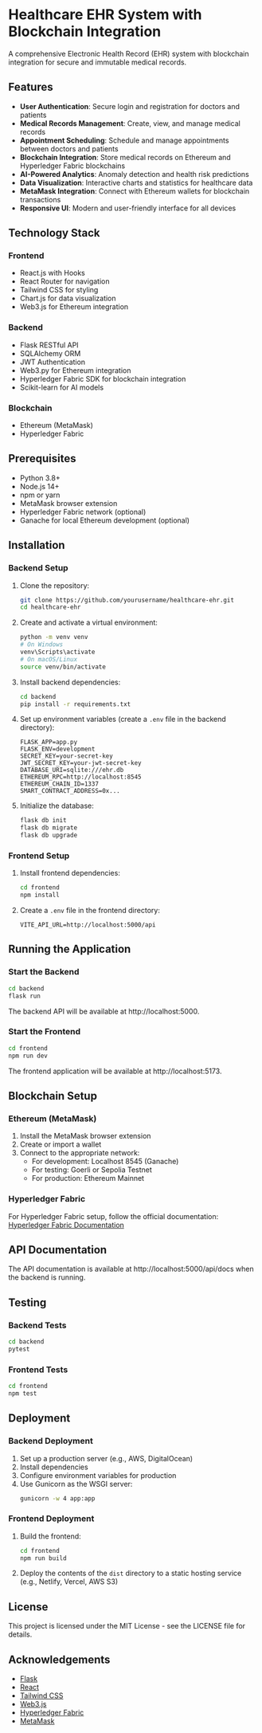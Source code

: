 # Healthcare EHR System with Blockchain Integration

A comprehensive Electronic Health Record (EHR) system with blockchain integration for secure and immutable medical records.

## Features

- **User Authentication**: Secure login and registration for doctors and patients
- **Medical Records Management**: Create, view, and manage medical records
- **Appointment Scheduling**: Schedule and manage appointments between doctors and patients
- **Blockchain Integration**: Store medical records on Ethereum and Hyperledger Fabric blockchains
- **AI-Powered Analytics**: Anomaly detection and health risk predictions
- **Data Visualization**: Interactive charts and statistics for healthcare data
- **MetaMask Integration**: Connect with Ethereum wallets for blockchain transactions
- **Responsive UI**: Modern and user-friendly interface for all devices

## Technology Stack

### Frontend
- React.js with Hooks
- React Router for navigation
- Tailwind CSS for styling
- Chart.js for data visualization
- Web3.js for Ethereum integration

### Backend
- Flask RESTful API
- SQLAlchemy ORM
- JWT Authentication
- Web3.py for Ethereum integration
- Hyperledger Fabric SDK for blockchain integration
- Scikit-learn for AI models

### Blockchain
- Ethereum (MetaMask)
- Hyperledger Fabric

## Prerequisites

- Python 3.8+
- Node.js 14+
- npm or yarn
- MetaMask browser extension
- Hyperledger Fabric network (optional)
- Ganache for local Ethereum development (optional)

## Installation

### Backend Setup

1. Clone the repository:
   ```bash
   git clone https://github.com/yourusername/healthcare-ehr.git
   cd healthcare-ehr
   ```

2. Create and activate a virtual environment:
   ```bash
   python -m venv venv
   # On Windows
   venv\Scripts\activate
   # On macOS/Linux
   source venv/bin/activate
   ```

3. Install backend dependencies:
   ```bash
   cd backend
   pip install -r requirements.txt
   ```

4. Set up environment variables (create a `.env` file in the backend directory):
   ```
   FLASK_APP=app.py
   FLASK_ENV=development
   SECRET_KEY=your-secret-key
   JWT_SECRET_KEY=your-jwt-secret-key
   DATABASE_URI=sqlite:///ehr.db
   ETHEREUM_RPC=http://localhost:8545
   ETHEREUM_CHAIN_ID=1337
   SMART_CONTRACT_ADDRESS=0x...
   ```

5. Initialize the database:
   ```bash
   flask db init
   flask db migrate
   flask db upgrade
   ```

### Frontend Setup

1. Install frontend dependencies:
   ```bash
   cd frontend
   npm install
   ```

2. Create a `.env` file in the frontend directory:
   ```
   VITE_API_URL=http://localhost:5000/api
   ```

## Running the Application

### Start the Backend

```bash
cd backend
flask run
```

The backend API will be available at http://localhost:5000.

### Start the Frontend

```bash
cd frontend
npm run dev
```

The frontend application will be available at http://localhost:5173.

## Blockchain Setup

### Ethereum (MetaMask)

1. Install the MetaMask browser extension
2. Create or import a wallet
3. Connect to the appropriate network:
   - For development: Localhost 8545 (Ganache)
   - For testing: Goerli or Sepolia Testnet
   - For production: Ethereum Mainnet

### Hyperledger Fabric

For Hyperledger Fabric setup, follow the official documentation:
[Hyperledger Fabric Documentation](https://hyperledger-fabric.readthedocs.io/)

## API Documentation

The API documentation is available at http://localhost:5000/api/docs when the backend is running.

## Testing

### Backend Tests

```bash
cd backend
pytest
```

### Frontend Tests

```bash
cd frontend
npm test
```

## Deployment

### Backend Deployment

1. Set up a production server (e.g., AWS, DigitalOcean)
2. Install dependencies
3. Configure environment variables for production
4. Use Gunicorn as the WSGI server:
   ```bash
   gunicorn -w 4 app:app
   ```

### Frontend Deployment

1. Build the frontend:
   ```bash
   cd frontend
   npm run build
   ```
2. Deploy the contents of the `dist` directory to a static hosting service (e.g., Netlify, Vercel, AWS S3)

## License

This project is licensed under the MIT License - see the LICENSE file for details.

## Acknowledgements

- [Flask](https://flask.palletsprojects.com/)
- [React](https://reactjs.org/)
- [Tailwind CSS](https://tailwindcss.com/)
- [Web3.js](https://web3js.readthedocs.io/)
- [Hyperledger Fabric](https://www.hyperledger.org/use/fabric)
- [MetaMask](https://metamask.io/) 